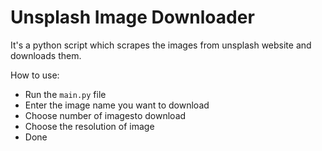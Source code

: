 # Unsplash Image Downloader

It's a python script which scrapes the images from unsplash website and downloads them.

How to use:
- Run the `main.py` file
- Enter the image name you want to download
- Choose number of imagesto download
- Choose the resolution of image
- Done
